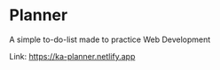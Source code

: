 # Planner
A simple to-do-list made to practice Web Development

Link:
https://ka-planner.netlify.app

